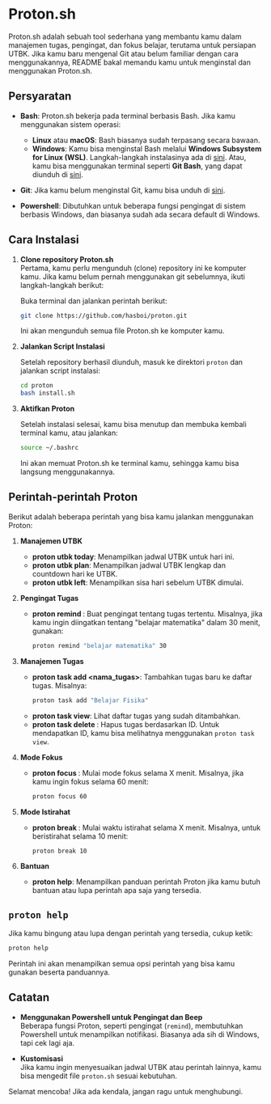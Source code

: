 # Proton.sh

Proton.sh adalah sebuah tool sederhana yang membantu kamu dalam manajemen tugas, pengingat, dan fokus belajar, terutama untuk persiapan UTBK. Jika kamu baru mengenal Git atau belum familiar dengan cara menggunakannya, README bakal memandu kamu untuk menginstal dan menggunakan Proton.sh.

## Persyaratan
- **Bash**: Proton.sh bekerja pada terminal berbasis Bash. Jika kamu menggunakan sistem operasi:
  - **Linux** atau **macOS**: Bash biasanya sudah terpasang secara bawaan.
  - **Windows**: Kamu bisa menginstal Bash melalui **Windows Subsystem for Linux (WSL)**. Langkah-langkah instalasinya ada di [sini](https://docs.microsoft.com/en-us/windows/wsl/install). Atau, kamu bisa menggunakan terminal seperti **Git Bash**, yang dapat diunduh di [sini](https://gitforwindows.org/).
  
- **Git**: Jika kamu belum menginstal Git, kamu bisa unduh di [sini](https://git-scm.com/).
- **Powershell**: Dibutuhkan untuk beberapa fungsi pengingat di sistem berbasis Windows, dan biasanya sudah ada secara default di Windows.

## Cara Instalasi

1. **Clone repository Proton.sh**  
   Pertama, kamu perlu mengunduh (clone) repository ini ke komputer kamu. Jika kamu belum pernah menggunakan git sebelumnya, ikuti langkah-langkah berikut:
   
   Buka terminal dan jalankan perintah berikut:
   ```bash
   git clone https://github.com/hasboi/proton.git
   ```

   Ini akan mengunduh semua file Proton.sh ke komputer kamu.

2. **Jalankan Script Instalasi**
   
   Setelah repository berhasil diunduh, masuk ke direktori `proton` dan jalankan script instalasi:
   ```bash
   cd proton
   bash install.sh
   ```

3. **Aktifkan Proton**
   
   Setelah instalasi selesai, kamu bisa menutup dan membuka kembali terminal kamu, atau jalankan:
   ```bash
   source ~/.bashrc
   ```
   Ini akan memuat Proton.sh ke terminal kamu, sehingga kamu bisa langsung menggunakannya.

## Perintah-perintah Proton

Berikut adalah beberapa perintah yang bisa kamu jalankan menggunakan Proton:

1. **Manajemen UTBK**
   - **proton utbk today**: Menampilkan jadwal UTBK untuk hari ini.
   - **proton utbk plan**: Menampilkan jadwal UTBK lengkap dan countdown hari ke UTBK.
   - **proton utbk left**: Menampilkan sisa hari sebelum UTBK dimulai.

2. **Pengingat Tugas**
   - **proton remind <tugas> <menit>**: Buat pengingat tentang tugas tertentu. Misalnya, jika kamu ingin diingatkan tentang "belajar matematika" dalam 30 menit, gunakan:
     ```bash
     proton remind "belajar matematika" 30
     ```

3. **Manajemen Tugas**
   - **proton task add <nama_tugas>**: Tambahkan tugas baru ke daftar tugas. Misalnya:
     ```bash
     proton task add "Belajar Fisika"
     ```
   - **proton task view**: Lihat daftar tugas yang sudah ditambahkan.
   - **proton task delete <id>**: Hapus tugas berdasarkan ID. Untuk mendapatkan ID, kamu bisa melihatnya menggunakan `proton task view`.

4. **Mode Fokus**
   - **proton focus <menit>**: Mulai mode fokus selama X menit. Misalnya, jika kamu ingin fokus selama 60 menit:
     ```bash
     proton focus 60
     ```

5. **Mode Istirahat**
   - **proton break <menit>**: Mulai waktu istirahat selama X menit. Misalnya, untuk beristirahat selama 10 menit:
     ```bash
     proton break 10
     ```

6. **Bantuan**
   - **proton help**: Menampilkan panduan perintah Proton jika kamu butuh bantuan atau lupa perintah apa saja yang tersedia.

## `proton help`

Jika kamu bingung atau lupa dengan perintah yang tersedia, cukup ketik:
```bash
proton help
```
Perintah ini akan menampilkan semua opsi perintah yang bisa kamu gunakan beserta panduannya.

## Catatan

- **Menggunakan Powershell untuk Pengingat dan Beep**  
   Beberapa fungsi Proton, seperti pengingat (`remind`), membutuhkan Powershell untuk menampilkan notifikasi. Biasanya ada sih di Windows, tapi cek lagi aja.
   
- **Kustomisasi**  
   Jika kamu ingin menyesuaikan jadwal UTBK atau perintah lainnya, kamu bisa mengedit file `proton.sh` sesuai kebutuhan.

Selamat mencoba! Jika ada kendala, jangan ragu untuk menghubungi.